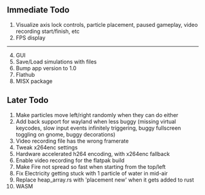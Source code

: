 ## Immediate Todo
1. Visualize axis lock controls, particle placement, paused gameplay, video recording start/finish, etc
2. FPS display
---
4. GUI
5. Save/Load simulations with files
6. Bump app version to 1.0
7. Flathub
8. MISX package

## Later Todo
1. Make particles move left/right randomly when they can do either
2. Add back support for wayland when less buggy (missing virtual keycodes, slow input events infinitely triggering, buggy fullscreen toggling on gnome, buggy decorations)
3. Video recording file has the wrong framerate
4. Tweak x264enc settings
5. Hardware accelerated h264 encoding, with x264enc fallback
6. Enable video recording for the flatpak build
7. Make Fire not spread so fast when starting from the top/left
8. Fix Electricity getting stuck with 1 particle of water in mid-air
9. Replace heap_array.rs with 'placement new' when it gets added to rust
10. WASM